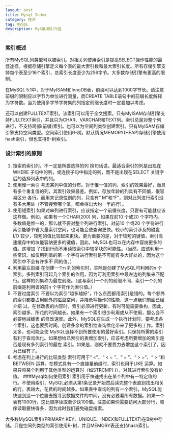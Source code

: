 ```yaml
---
layout: post
title: Mysql Index
category: 技术
tag: MySQL
description: MySQL索引介绍
---
```


### 索引概述

所有MySQL列类型可以被索引。对相关列使用索引是提高SELECT操作性能的最佳途径。根据存储引擎定义每个表的最大索引数和最大索引长度。所有存储引擎支持每个表至少16个索引，总索引长度至少为256字节。大多数存储引擎有更高的限制。

在MySQL 5.1中，对于MyISAM和InnoDB表，前缀可以达到1000字节长。请注意前缀的限制应以字节为单位进行测量，而CREATE TABLE语句中的前缀长度解释为字符数。当为使用多字节字符集的列指定前缀长度时一定要加以考虑。

还可以创建FULLTEXT索引。该索引可以用于全文搜索。只有MyISAM存储引擎支持FULLTEXT索引，并且只为CHAR、VARCHAR和TEXT列。索引总是对整个列进行，不支持局部(前缀)索引。也可以为空间列类型创建索引。只有MyISAM存储引擎支持空间类型。空间索引使用R-树。默认情况MEMORY(HEAP)存储引擎使用hash索引，但也支持B-树索引。

### 设计索引的原则

1. 搜索的索引列，不一定是所要选择的列
换句话说，最适合索引的列是出现在WHERE 子句中的列，或连接子句中指定的列，而不是出现在SELECT 关键字后的选择列表中的列。
1. 使用惟一索引
考虑某列中值的分布。对于惟一值的列，索引的效果最好，而具有多个重复值的列，其索引效果最差。例如，存放年龄的列具有不同值，很容易区分 各行。而用来记录性别的列，只含有“ M”和“F”，则对此列进行索引没有多大用处（不管搜索哪个值，都会得出大约一半的行）。
1. 使用短索引
如果对串列进行索引，应该指定一个前缀长度，只要有可能就应该这样做。例如，如果有一个CHAR(200) 列，如果在前10 个或20 个字符内，多数值是惟一的，那么就不要对整个列进行索引。对前10 个或20 个字符进行索引能够节省大量索引空间，也可能会使查询更快。较小的索引涉及的磁盘I/O 较少，较短的值比较起来更快。更为重要的是，对于较短的键值，索引高速缓存中的块能容纳更多的键值，因此，MySQL也可以在内存中容纳更多的值。这增加 了找到行而不用读取索引中较多块的可能性。（当然，应该利用一些常识。如仅用列值的第一个字符进行索引是不可能有多大好处的，因为这个索引中不会有许多不 同的值。）
1.  利用最左前缀
在创建一个n 列的索引时，实际是创建了MySQL可利用的n 个索引。多列索引可起几个索引的作用，因为可利用索引中最左边的列集来匹配行。这样的列集称为最左前缀。（这与索引一个列的前缀不同，索引一个列的前缀是利用该的前n 个字符作为索引值。）
1. 不要过度索引
不要以为索引“越多越好”，什么东西都用索引是错的。每个额外的索引都要占用额外的磁盘空间，并降低写操作的性能，这一点我们前面已经介绍 过。在修改表的内容时，索引必须进行更新，有时可能需要重构，因此，索引越多，所花的时间越长。如果有一个索引很少利用或从不使用，那么会不必要地减缓表 的修改速度。此外，MySQL在生成一个执行计划时，要考虑各个索引，这也要费时间。创建多余的索引给查询优化带来了更多的工作。索引太多，也可能会使 MySQL选择不到所要使用的最好索引。只保持所需的索引有利于查询优化。如果想给已索引的表增加索引，应该考虑所要增加的索引是否是现有多列索引的最左 索引。如果是，则就不要费力去增加这个索引了，因为已经有了。
1. 考虑在列上进行的比较类型
索引可用于“ <”、“ < = ”、“ = ”、“ > =”、“ > ”和BETWEEN 运算。在模式具有一个直接量前缀时，索引也用于LIKE 运算。如果只将某个列用于其他类型的运算时（如STRCMP( )），对其进行索引没有价值。
###Mysql如何使用索引
索引用于快速找出在某个列中有一特定值的行。不使用索引，MySQL必须从第1条记录开始然后读完整个表直到找出相关的行。表越大，花费的时间越多。如果表中查询的列有一个索引，MySQL能快速到达一个位置去搜寻到数据文件的中间，没有必要看所有数据。如果一个表有1000行，这比顺序读取至少快100倍。注意如果你需要访问大部分行，顺序读取要快得多，因为此时我们避免磁盘搜索。

大多数MySQL索引(PRIMARY KEY、UNIQUE、INDEX和FULLTEXT)在B树中存储。只是空间列类型的索引使用R-树，并且MEMORY表还支持hash索引。




